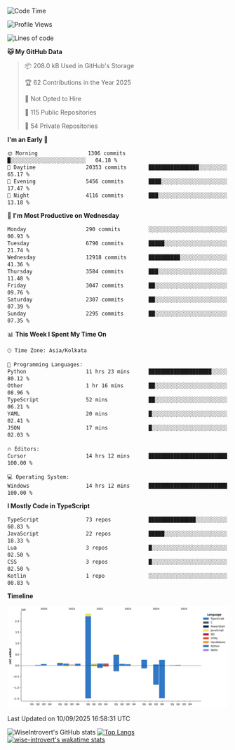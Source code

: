 <!--START_SECTION:waka-->
![Code Time](http://img.shields.io/badge/Code%20Time-2%2C499%20hrs%2037%20mins-blue)

![Profile Views](http://img.shields.io/badge/Profile%20Views-7-blue)

![Lines of code](https://img.shields.io/badge/From%20Hello%20World%20I%27ve%20Written-4.1%20million%20lines%20of%20code-blue)

**🐱 My GitHub Data** 

> 📦 208.0 kB Used in GitHub's Storage 
 > 
> 🏆 62 Contributions in the Year 2025
 > 
> 🚫 Not Opted to Hire
 > 
> 📜 115 Public Repositories 
 > 
> 🔑 54 Private Repositories 
 > 
**I'm an Early 🐤** 

```text
🌞 Morning                1306 commits        █░░░░░░░░░░░░░░░░░░░░░░░░   04.18 % 
🌆 Daytime                20353 commits       ████████████████░░░░░░░░░   65.17 % 
🌃 Evening                5456 commits        ████░░░░░░░░░░░░░░░░░░░░░   17.47 % 
🌙 Night                  4116 commits        ███░░░░░░░░░░░░░░░░░░░░░░   13.18 % 
```
📅 **I'm Most Productive on Wednesday** 

```text
Monday                   290 commits         ░░░░░░░░░░░░░░░░░░░░░░░░░   00.93 % 
Tuesday                  6790 commits        █████░░░░░░░░░░░░░░░░░░░░   21.74 % 
Wednesday                12918 commits       ██████████░░░░░░░░░░░░░░░   41.36 % 
Thursday                 3584 commits        ███░░░░░░░░░░░░░░░░░░░░░░   11.48 % 
Friday                   3047 commits        ██░░░░░░░░░░░░░░░░░░░░░░░   09.76 % 
Saturday                 2307 commits        ██░░░░░░░░░░░░░░░░░░░░░░░   07.39 % 
Sunday                   2295 commits        ██░░░░░░░░░░░░░░░░░░░░░░░   07.35 % 
```


📊 **This Week I Spent My Time On** 

```text
🕑︎ Time Zone: Asia/Kolkata

💬 Programming Languages: 
Python                   11 hrs 23 mins      ████████████████████░░░░░   80.12 % 
Other                    1 hr 16 mins        ██░░░░░░░░░░░░░░░░░░░░░░░   08.96 % 
TypeScript               52 mins             ██░░░░░░░░░░░░░░░░░░░░░░░   06.21 % 
YAML                     20 mins             █░░░░░░░░░░░░░░░░░░░░░░░░   02.41 % 
JSON                     17 mins             █░░░░░░░░░░░░░░░░░░░░░░░░   02.03 % 

🔥 Editors: 
Cursor                   14 hrs 12 mins      █████████████████████████   100.00 % 

💻 Operating System: 
Windows                  14 hrs 12 mins      █████████████████████████   100.00 % 
```

**I Mostly Code in TypeScript** 

```text
TypeScript               73 repos            ███████████████░░░░░░░░░░   60.83 % 
JavaScript               22 repos            █████░░░░░░░░░░░░░░░░░░░░   18.33 % 
Lua                      3 repos             █░░░░░░░░░░░░░░░░░░░░░░░░   02.50 % 
CSS                      3 repos             █░░░░░░░░░░░░░░░░░░░░░░░░   02.50 % 
Kotlin                   1 repo              ░░░░░░░░░░░░░░░░░░░░░░░░░   00.83 % 
```



**Timeline**

![Lines of Code chart](https://raw.githubusercontent.com/wise-introvert/wise-introvert/master/assets/bar_graph.png)


 Last Updated on 10/09/2025 16:58:31 UTC
<!--END_SECTION:waka-->

![WiseIntrovert's GitHub stats](https://github-readme-stats.vercel.app/api?username=wise-introvert&count_private=true&show_icons=true)
[![Top Langs](https://github-readme-stats.vercel.app/api/top-langs/?username=wise-introvert&langs_count=10)](https://github.com/anuraghazra/github-readme-stats)
[![wise-introvert's wakatime stats](https://github-readme-stats.vercel.app/api/wakatime?username=wiseintrovert)](https://github.com/anuraghazra/github-readme-stats)
